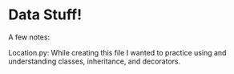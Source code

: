 # Data Stuff!

A few notes:

Location.py:
    While creating this file I wanted to practice using and understanding classes, inheritance, and decorators. 
